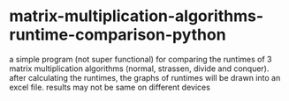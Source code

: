 # matrix-multiplication-algorithms-runtime-comparison-python
a simple program (not super functional) for comparing the runtimes of 3 matrix multiplication algorithms (normal, strassen, divide and conquer).
after calculating the runtimes, the graphs of runtimes will be drawn into an excel file.
results may not be same on different devices
